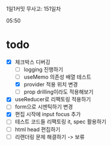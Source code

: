 1일1커밋 무사고: 151일차

05:50

# todo

- [x] 체크박스 디버깅
  - [ ] logging 진행하기
  - [ ] useMemo 의존성 배열 테스트
  - [x] provider 적용 위치 변경
  - [ ] prop drilling이라도 적용해보기
- [x] useReducer로 리팩토링 적용하기
- [ ] form으로 시멘틱하기 변경
- [x] 편집 시작에 input focus 추가
- [ ] 테스트 코드들 리팩토링 it, spec 활용하기
- [ ] html head 편집하기
- [ ] 리랜더링 문제 해결하기 -> 보류
